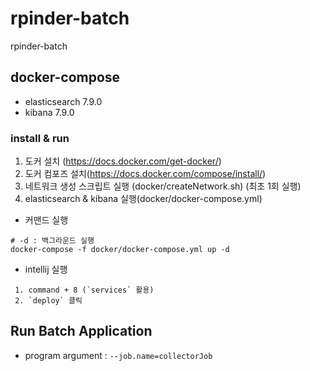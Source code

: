 # rpinder-batch
rpinder-batch

## docker-compose
- elasticsearch 7.9.0
- kibana 7.9.0

### install & run
1. 도커 설치 (https://docs.docker.com/get-docker/)
2. 도커 컴포즈 설치(https://docs.docker.com/compose/install/)
3. 네트워크 생성 스크립트 실행 (docker/createNetwork.sh) (최초 1회 실행)
4. elasticsearch & kibana 실행(docker/docker-compose.yml)
- 커맨드 실행
```shell script
# -d : 백그라운드 실행
docker-compose -f docker/docker-compose.yml up -d
```
- intellij 실행
```shell script
 1. command + 8 (`services` 활용)
 2. `deploy` 클릭
```

## Run Batch Application
- program argument : `--job.name=collectorJob`
